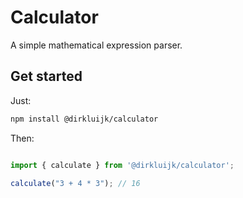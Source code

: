 # Calculator

A simple mathematical expression parser.

## Get started

Just:
```bash
npm install @dirkluijk/calculator
```

Then:

```javascript

import { calculate } from '@dirkluijk/calculator';

calculate("3 + 4 * 3"); // 16
```